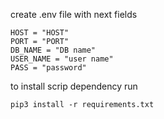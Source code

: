 create .env file with next fields 
```
HOST = "HOST" 
PORT = "PORT"
DB_NAME = "DB name"
USER_NAME = "user name"
PASS = "password"
```

to install scrip dependency run 
```
pip3 install -r requirements.txt
```
